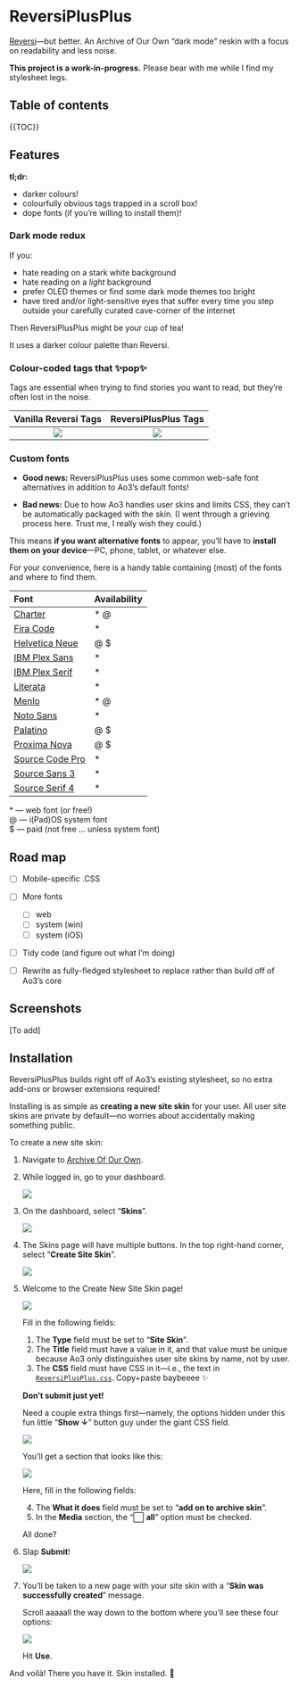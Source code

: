 # ReversiPlusPlus
[Reversi](https://archiveofourown.org/skins/929)—but better. An Archive of Our Own “dark mode” reskin with a focus on readability and less noise.

**This project is a work-in-progress.** Please bear with me while I find my stylesheet legs.


## Table of contents
{{TOC}}


## Features
**tl;dr:**
- darker colours!
- colourfully obvious tags trapped in a scroll box!
- dope fonts (if you’re willing to install them)!

### Dark mode redux
If you:
- hate reading on a stark white background
- hate reading on a *light* background
- prefer OLED themes or find some dark mode themes too bright
- have tired and/or light-sensitive eyes that suffer every time you step outside your carefully curated cave-corner of the internet

Then ReversiPlusPlus might be your cup of tea!

It uses a darker colour palette than Reversi.


### Colour-coded tags that ✨pop✨
Tags are essential when trying to find stories you want to read, but they’re often lost in the noise.


|        Vanilla Reversi Tags         |         ReversiPlusPlus Tags         |
| :---------------------------------: | :----------------------------------: |
| ![](img/comparison-reversi-vanilla) | ![](img/comparison-reversi-plusplus) |

### Custom fonts
- **Good news:** ReversiPlusPlus uses some common web-safe font alternatives in addition to Ao3’s default fonts!

- **Bad news:** Due to how Ao3 handles user skins and limits CSS, they can’t be automatically packaged with the skin. (I went through a grieving process here. Trust me, I really wish they could.)

This means **if you want alternative fonts** to appear, you’ll have to **install them on your device**—PC, phone, tablet, or whatever else.

<!-- - [How do I install a font?]() -->

For your convenience, here is a handy table containing (most) of the fonts and where to find them.

| Font                                                                                 | Availability |
| :----------------------------------------------------------------------------------- | :----------- |
| [Charter](https://fontesk.com/charter-typeface/)                                     | \* @         |
| [Fira Code](https://fonts.google.com/specimen/Fira+Code)                             | \*           |
| [Helvetica Neue](https://www.myfonts.com/collections/neue-helvetica-font-linotype)   | @ $          |
| [IBM Plex Sans](https://fonts.google.com/specimen/IBM+Plex+Sans)                     | \*           |
| [IBM Plex Serif](https://fonts.google.com/specimen/IBM+Plex+Serif)                   | \*           |
| [Literata](https://fonts.google.com/specimen/Literata)                               | \*           |
| [Menlo](https://github.com/hbin/top-programming-fonts/blob/master/Menlo-Regular.ttf) | \* @         |
| [Noto Sans](https://fonts.google.com/specimen/Noto+Sans)                             | \*           |
| [Palatino](https://www.myfonts.com/collections/palatino-font-linotype)               | @ $          |
| [Proxima Nova](https://fonts.adobe.com/fonts/proxima-nova)                           | @ $          |
| [Source Code Pro](https://fonts.google.com/specimen/Source+Code+Pro)                 | \*           |
| [Source Sans 3](https://fonts.google.com/specimen/Source+Sans+3)                     | \*           |
| [Source Serif 4](https://fonts.google.com/specimen/Source+Serif+4)                   | \*           |

\* — web font (or free!)  
@ — i(Pad)OS system font  
$ — paid (not free ... unless system font)


## Road map
- [ ] Mobile-specific .CSS
- [ ] More fonts
	- [ ] web
	- [ ] system (win)
	- [ ] system (iOS)
- [ ] Tidy code (and figure out what I’m doing)
- [ ] Rewrite as fully-fledged stylesheet to replace rather than build off of Ao3’s core


## Screenshots
[To add]


## Installation
ReversiPlusPlus builds right off of Ao3’s existing stylesheet, so no extra add-ons or browser extensions required!

Installing is as simple as **creating a new site skin** for your user. All user site skins are private by default—no worries about accidentally making something public.

To create a new site skin:

1. Navigate to [Archive Of Our Own](https://archiveofourown.org/).

2. While logged in, go to your dashboard.

	![](img/install-steps-01.png)

3. On the dashboard, select “**Skins**”.

	![](img/install-steps-02.png)

4. The Skins page will have multiple buttons. In the top right-hand corner, select ”**Create Site Skin**”.

	![](img/install-steps-03.png)

5. Welcome to the Create New Site Skin page!
	
	![](img/install-steps-04.png)

	Fill in the following fields:

	1. The **Type** field must be set to “**Site Skin**”.
	2. The **Title** field must have a value in it, and that value must be unique because Ao3 only distinguishes user site skins by name, not by user.
	3. The **CSS** field must have CSS in it—i.e., the text in [```ReversiPlusPlus.css```](https://github.com/galaxygrotesque/ReversiPlusPlus/blob/main/css/ReversiPlusPlus.css). Copy+paste baybeeee ✨

	**Don’t submit just yet!**
	
	Need a couple extra things first—namely, the options hidden under this fun little “**Show ↓**” button guy under the giant CSS field.
	
	![](img/install-steps-05.png)
	
	You’ll get a section that looks like this:
	
	![](img/install-steps-06.png)
	
	Here, fill in the following fields:
	
	4. The **What it does** field must be set to “**add on to archive skin**”.
	5. In the **Media** section, the “⬜ **all**” option must be checked.

	All done?

6. Slap **Submit**!

	![](img/install-steps-07.png)

7. You’ll be taken to a new page with your site skin with a “**Skin was successfully created**” message.

	Scroll aaaaall the way down to the bottom where you’ll see these four options:

	![](img/install-steps-08.png)
	
	Hit **Use**.

And voilà! There you have it. Skin installed. 🌠